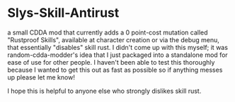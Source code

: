 # Slys-Skill-Antirust
a small CDDA mod that currently adds a 0 point-cost mutation called "Rustproof Skills", available at character creation or via the debug menu, that essentially "disables" skill rust.  I didn't come up with this myself; it was random-cdda-modder's idea that I just packaged into a standalone mod for ease of use for other people.  I haven't been able to test this thoroughly because I wanted to get this out as fast as possible so if anything messes up please let me know!

I hope this is helpful to anyone else who strongly dislikes skill rust.

